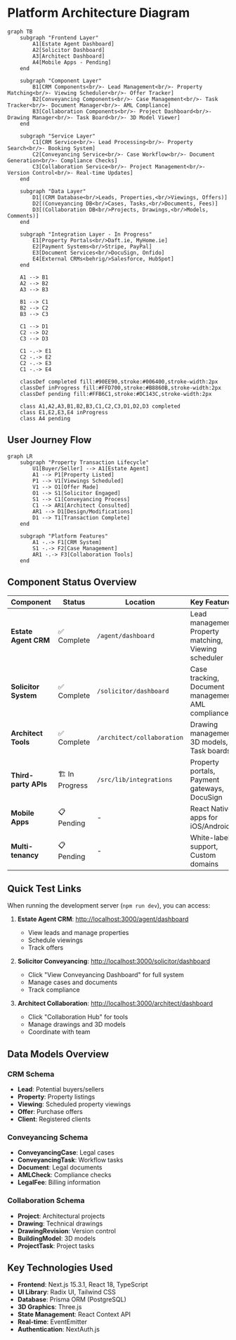 # Platform Architecture Diagram

```mermaid
graph TB
    subgraph "Frontend Layer"
        A1[Estate Agent Dashboard]
        A2[Solicitor Dashboard]
        A3[Architect Dashboard]
        A4[Mobile Apps - Pending]
    end

    subgraph "Component Layer"
        B1[CRM Components<br/>- Lead Management<br/>- Property Matching<br/>- Viewing Scheduler<br/>- Offer Tracker]
        B2[Conveyancing Components<br/>- Case Management<br/>- Task Tracker<br/>- Document Manager<br/>- AML Compliance]
        B3[Collaboration Components<br/>- Project Dashboard<br/>- Drawing Manager<br/>- Task Board<br/>- 3D Model Viewer]
    end

    subgraph "Service Layer"
        C1[CRM Service<br/>- Lead Processing<br/>- Property Search<br/>- Booking System]
        C2[Conveyancing Service<br/>- Case Workflow<br/>- Document Generation<br/>- Compliance Checks]
        C3[Collaboration Service<br/>- Project Management<br/>- Version Control<br/>- Real-time Updates]
    end

    subgraph "Data Layer"
        D1[(CRM Database<br/>Leads, Properties,<br/>Viewings, Offers)]
        D2[(Conveyancing DB<br/>Cases, Tasks,<br/>Documents, Fees)]
        D3[(Collaboration DB<br/>Projects, Drawings,<br/>Models, Comments)]
    end

    subgraph "Integration Layer - In Progress"
        E1[Property Portals<br/>Daft.ie, MyHome.ie]
        E2[Payment Systems<br/>Stripe, PayPal]
        E3[Document Services<br/>DocuSign, Onfido]
        E4[External CRMs<behrig/>Salesforce, HubSpot]
    end

    A1 --> B1
    A2 --> B2
    A3 --> B3
    
    B1 --> C1
    B2 --> C2
    B3 --> C3
    
    C1 --> D1
    C2 --> D2
    C3 --> D3
    
    C1 -.-> E1
    C2 -.-> E2
    C2 -.-> E3
    C1 -.-> E4

    classDef completed fill:#90EE90,stroke:#006400,stroke-width:2px
    classDef inProgress fill:#FFD700,stroke:#B8860B,stroke-width:2px
    classDef pending fill:#FFB6C1,stroke:#DC143C,stroke-width:2px

    class A1,A2,A3,B1,B2,B3,C1,C2,C3,D1,D2,D3 completed
    class E1,E2,E3,E4 inProgress
    class A4 pending
```

## User Journey Flow

```mermaid
graph LR
    subgraph "Property Transaction Lifecycle"
        U1[Buyer/Seller] --> A1[Estate Agent]
        A1 --> P1[Property Listed]
        P1 --> V1[Viewings Scheduled]
        V1 --> O1[Offer Made]
        O1 --> S1[Solicitor Engaged]
        S1 --> C1[Conveyancing Process]
        C1 --> AR1[Architect Consulted]
        AR1 --> D1[Design/Modifications]
        D1 --> T1[Transaction Complete]
    end

    subgraph "Platform Features"
        A1 -.-> F1[CRM System]
        S1 -.-> F2[Case Management]
        AR1 -.-> F3[Collaboration Tools]
    end
```

## Component Status Overview

| Component | Status | Location | Key Features |
|-----------|---------|-----------|--------------|
| **Estate Agent CRM** | ✅ Complete | `/agent/dashboard` | Lead management, Property matching, Viewing scheduler |
| **Solicitor System** | ✅ Complete | `/solicitor/dashboard` | Case tracking, Document management, AML compliance |
| **Architect Tools** | ✅ Complete | `/architect/collaboration` | Drawing management, 3D models, Task boards |
| **Third-party APIs** | 🏗️ In Progress | `/src/lib/integrations` | Property portals, Payment gateways, DocuSign |
| **Mobile Apps** | 📋 Pending | - | React Native apps for iOS/Android |
| **Multi-tenancy** | 📋 Pending | - | White-label support, Custom domains |

## Quick Test Links

When running the development server (`npm run dev`), you can access:

1. **Estate Agent CRM**: [http://localhost:3000/agent/dashboard](http://localhost:3000/agent/dashboard)
   - View leads and manage properties
   - Schedule viewings
   - Track offers

2. **Solicitor Conveyancing**: [http://localhost:3000/solicitor/dashboard](http://localhost:3000/solicitor/dashboard)
   - Click "View Conveyancing Dashboard" for full system
   - Manage cases and documents
   - Track compliance

3. **Architect Collaboration**: [http://localhost:3000/architect/dashboard](http://localhost:3000/architect/dashboard)
   - Click "Collaboration Hub" for tools
   - Manage drawings and 3D models
   - Coordinate with team

## Data Models Overview

### CRM Schema
- **Lead**: Potential buyers/sellers
- **Property**: Property listings
- **Viewing**: Scheduled property viewings
- **Offer**: Purchase offers
- **Client**: Registered clients

### Conveyancing Schema
- **ConveyancingCase**: Legal cases
- **ConveyancingTask**: Workflow tasks
- **Document**: Legal documents
- **AMLCheck**: Compliance checks
- **LegalFee**: Billing information

### Collaboration Schema
- **Project**: Architectural projects
- **Drawing**: Technical drawings
- **DrawingRevision**: Version control
- **BuildingModel**: 3D models
- **ProjectTask**: Project tasks

## Key Technologies Used

- **Frontend**: Next.js 15.3.1, React 18, TypeScript
- **UI Library**: Radix UI, Tailwind CSS
- **Database**: Prisma ORM (PostgreSQL)
- **3D Graphics**: Three.js
- **State Management**: React Context API
- **Real-time**: EventEmitter
- **Authentication**: NextAuth.js